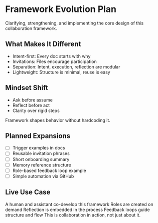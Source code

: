 # Framework Evolution Plan

Clarifying, strengthening, and implementing the core design of this collaboration framework.

## What Makes It Different

- Intent-first: Every doc starts with why
- Invitations: Files encourage participation
- Separation: Intent, execution, reflection are modular
- Lightweight: Structure is minimal, reuse is easy

## Mindset Shift

- Ask before assume
- Reflect before act
- Clarity over rigid steps

Framework shapes behavior without hardcoding it.

## Planned Expansions

- [ ] Trigger examples in docs
- [ ] Reusable invitation phrases
- [ ] Short onboarding summary
- [ ] Memory reference structure
- [ ] Role-based feedback loop example
- [ ] Simple automation via GitHub

## Live Use Case

A human and assistant co-develop this framework
Roles are created on demand
Reflection is embedded in the process
Feedback loops guide structure and flow
This is collaboration in action, not just about it.
